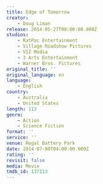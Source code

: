 ```yaml
---
title: Edge of Tomorrow
creator:
    - Doug Liman
release: 2014-05-27T00:00:00.000Z
studios:
    - RatPac Entertainment
    - Village Roadshow Pictures
    - VIZ Media
    - 3 Arts Entertainment
    - Warner Bros. Pictures
original_title: ''
original_language: en
language:
    - English
country:
    - Australia
    - United States
length: 113
genre:
    - Action
    - Science Fiction
format: ''
service: ''
venue: Regal Battery Park
date: 2014-07-08T04:00:00.000Z
rating: ''
revisit: false
media: Movie
tmdb_id: 137113
---
```



